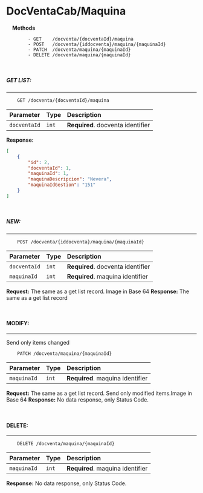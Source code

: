 # DocVentaCab/Maquina

&nbsp;
&nbsp;
**Methods**
```
        - GET    /docventa/{docventaId}/maquina
        - POST   /docventa/{iddocventa}/maquina/{maquinaId}
        - PATCH  /docventa/maquina/{maquinaId}
        - DELETE /docventa/maquina/{maquinaId}
```
&nbsp;
&nbsp;
&nbsp;

##### __GET LIST:__
---
```
    GET /docventa/{docventaId}/maquina
```
| Parameter | Type | Description |
| :--- | :--- | :--- |
| `docventaId` | `int` | **Required**. docventa identifier |
**Response:**
```json    
[
    {
        "id": 2,
        "docventaId": 1,
        "maquinaId": 1,
        "maquinaDescripcion": "Nevera",
        "maquinaIdGestion": "151"
    }
]
```
&nbsp;
&nbsp;
&nbsp;

##### __NEW:__
---
```
    POST /docventa/{iddocventa}/maquina/{maquinaId}
```

| Parameter | Type | Description |
| :--- | :--- | :--- |
| `docventaId` | `int` | **Required**. docventa identifier |
| `maquinaId` | `int` | **Required**. maquina identifier |

**Request:**
The same as a get list record. Image in Base 64
**Response:**
The same as a get list record

&nbsp;
&nbsp;
&nbsp;

#### __MODIFY:__ 
---
Send only items changed

```
    PATCH /docventa/maquina/{maquinaId}
```

| Parameter | Type | Description |
| :--- | :--- | :--- |
| `maquinaId` | `int` | **Required**. maquina identifier |
**Request:**
The same as a get list record. Send only modified items.Image in Base 64
**Response:**
No data response, only Status Code.

&nbsp;
&nbsp;

#### __DELETE:__
---
```
    DELETE /docventa/maquina/{maquinaId}
```

| Parameter | Type | Description |
| :--- | :--- | :--- |
| `maquinaId` | `int` | **Required**. maquina identifier |

**Response:**
No data response, only Status Code.
